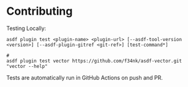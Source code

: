 # Contributing

Testing Locally:

```shell
asdf plugin test <plugin-name> <plugin-url> [--asdf-tool-version <version>] [--asdf-plugin-gitref <git-ref>] [test-command*]

#
asdf plugin test vector https://github.com/f34nk/asdf-vector.git "vector --help"
```

Tests are automatically run in GitHub Actions on push and PR.
